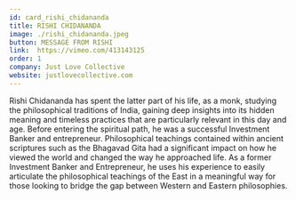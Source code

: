 ```yaml
---
id: card_rishi_chidananda
title: RISHI CHIDANANDA
image: ./rishi_chidananda.jpeg
button: MESSAGE FROM RISHI
link:  https://vimeo.com/413143125
order: 1
company: Just Love Collective
website: justlovecollective.com
---
```


Rishi Chidananda has spent the latter part of his life, as a monk, studying the philosophical traditions of India, gaining deep insights into its hidden meaning and timeless practices that are particularly relevant in this day and age. Before entering the spiritual path, he was a successful Investment Banker and entrepreneur. Philosophical teachings contained within ancient scriptures such as the Bhagavad Gita had a significant impact on how he viewed the world and changed the way he approached life. As a former Investment Banker and Entrepreneur, he uses his experience to easily articulate the philosophical teachings of the East in a meaningful way for those looking to bridge the gap between Western and Eastern philosophies.
